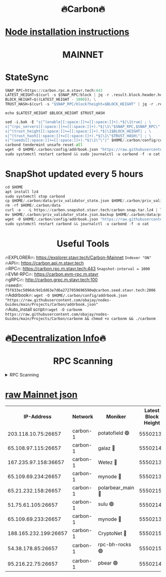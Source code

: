 <h1 align="center"> 🔥Carbon🔥</h1>

[Node installation instructions](https://github.com/obajay/nodes-Guides/tree/main/Projects/Carbon)
=
<h1 align="center"> MAINNET</h1>

# StateSync
```python
SNAP_RPC=https://carbon.rpc.m.stavr.tech:443
LATEST_HEIGHT=$(curl -s $SNAP_RPC/block | jq -r .result.block.header.height); \
BLOCK_HEIGHT=$((LATEST_HEIGHT - 1000)); \
TRUST_HASH=$(curl -s "$SNAP_RPC/block?height=$BLOCK_HEIGHT" | jq -r .result.block_id.hash)

echo $LATEST_HEIGHT $BLOCK_HEIGHT $TRUST_HASH

sed -i.bak -E "s|^(enable[[:space:]]+=[[:space:]]+).*$|\1true| ; \
s|^(rpc_servers[[:space:]]+=[[:space:]]+).*$|\1\"$SNAP_RPC,$SNAP_RPC\"| ; \
s|^(trust_height[[:space:]]+=[[:space:]]+).*$|\1$BLOCK_HEIGHT| ; \
s|^(trust_hash[[:space:]]+=[[:space:]]+).*$|\1\"$TRUST_HASH\"| ; \
s|^(seeds[[:space:]]+=[[:space:]]+).*$|\1\"\"|" $HOME/.carbon/config/config.toml
carbond tendermint unsafe-reset-all
wget -O $HOME/.carbon/config/addrbook.json "https://raw.githubusercontent.com/obajay/nodes-Guides/main/Projects/Carbon/addrbook.json"
sudo systemctl restart carbond && sudo journalctl -u carbond -f -o cat
```
# SnapShot  updated every 5 hours
```python
cd $HOME
apt install lz4
sudo systemctl stop carbond
cp $HOME/.carbon/data/priv_validator_state.json $HOME/.carbon/priv_validator_state.json.backup
rm -rf $HOME/.carbon/data
curl -o - -L https://carbon.snapshot.stavr.tech/carbon-snap.tar.lz4 | lz4 -c -d - | tar -x -C $HOME/.carbon --strip-components 2
mv $HOME/.carbon/priv_validator_state.json.backup $HOME/.carbon/data/priv_validator_state.json
wget -O $HOME/.carbon/config/addrbook.json "https://raw.githubusercontent.com/obajay/nodes-Guides/main/Projects/Carbon/addrbook.json"
sudo systemctl restart carbond && journalctl -u carbond -f -o cat
```

 <h1 align="center"> Useful Tools</h1>

🔥EXPLORER🔥:     https://explorer.stavr.tech/Carbon-Mainnet        `Indexer "ON"` \
🔥API🔥:          https://carbon.api.m.stavr.tech \
🔥RPC🔥:          https://carbon.rpc.m.stavr.tech:443              `Snapshot-interval = 1000` \
🔥EVM-RPC🔥:      https://carbon.evm-rpc.m.stavr \
🔥gRPC🔥:         http://carbon.grpc.m.stavr.tech:100 \
🔥seed🔥:      `f5f833ec5096dc9d1dd63e7d6a2727059696590e@carbon.seed.stavr.tech:2006` \
🔥Addrbook🔥:  `wget -O $HOME/.carbon/config/addrbook.json "https://raw.githubusercontent.com/obajay/nodes-Guides/main/Projects/Carbon/addrbook.json"` \
🔥Auto_install script🔥:`wget -O carbonm https://raw.githubusercontent.com/obajay/nodes-Guides/main/Projects/Carbon/carbonm && chmod +x carbonm && ./carbonm`

🔥[Decentralization Info](https://github.com/obajay/StateSync-snapshots/tree/main/Projects/Carbon/Decentralization)🔥
=
<h1 align="center"> RPC Scanning</h1>

<details>
<summary>RPC Scanning</summary>

<h2 align="center"> We scan nodes in real time every 4 hours. And we provide the final result of RPC endpoints.
We cannot influence the operation of these nodes in any way. </h2>


```python
If Voting Power is higher than 0 --> then the Node is a validator of the network and may be subject to attack and be a potential threat to the chain.
```
```python
We marked such validators with a red symbol
```

</details>

[raw Mainnet json](https://rpc-check.carbonm.stavr.tech/carbonm/rpc-carbonm-result.json)
=


<table><tr><th>IP-Address</th><th>Network</th><th>Moniker</th><th>Latest Block Height</th><th>Earliest Block Height</th><th>Catching Up</th><th>Tx Index</th><th>Voting Power</th><th>Scan Time</th></tr><tr><td>203.118.10.75:26657</td><td>carbon-1</td><td>potatofield 🟢</td><td>55502136</td><td>21164241</td><td>False</td><td>on</td><td>0</td><td>2024-03-29T19:02:07.609995247UTC</td></tr><tr><td>65.108.97.115:26657</td><td>carbon-1</td><td>galaz 🔴</td><td>55502148</td><td>47374001</td><td>False</td><td>on</td><td>10464466575</td><td>2024-03-29T19:02:35.525193841UTC</td></tr><tr><td>167.235.97.158:36657</td><td>carbon-1</td><td>Wetez 🔴</td><td>55502131</td><td>48067570</td><td>False</td><td>on</td><td>1402952140</td><td>2024-03-29T19:02:00.327836830UTC</td></tr><tr><td>65.109.69.234:26657</td><td>carbon-1</td><td>mynode 🔴</td><td>55502132</td><td>53160001</td><td>False</td><td>off</td><td>12071896334</td><td>2024-03-29T19:02:00.648889827UTC</td></tr><tr><td>65.21.232.158:26657</td><td>carbon-1</td><td>polarbear_main 🔴</td><td>55502151</td><td>54286001</td><td>False</td><td>on</td><td>10794517563</td><td>2024-03-29T19:02:40.206204844UTC</td></tr><tr><td>51.75.61.105:26657</td><td>carbon-1</td><td>sulu 🟢</td><td>55502141</td><td>54542001</td><td>False</td><td>off</td><td>0</td><td>2024-03-29T19:02:22.696926992UTC</td></tr><tr><td>65.109.69.233:26657</td><td>carbon-1</td><td>mynode 🔴</td><td>55502131</td><td>54660001</td><td>False</td><td>off</td><td>8400547036</td><td>2024-03-29T19:02:00.083998831UTC</td></tr><tr><td>188.165.232.199:26657</td><td>carbon-1</td><td>CryptoNet 🔴</td><td>55502151</td><td>55078001</td><td>False</td><td>off</td><td>3538515836</td><td>2024-03-29T19:02:39.871754962UTC</td></tr><tr><td>54.38.178.85:26657</td><td>carbon-1</td><td>rpc-bh-rocks 🟢</td><td>55502153</td><td>55108001</td><td>False</td><td>on</td><td>0</td><td>2024-03-29T19:02:44.530068579UTC</td></tr><tr><td>95.216.22.75:26657</td><td>carbon-1</td><td>pbear 🟢</td><td>55502143</td><td>55168001</td><td>False</td><td>on</td><td>0</td><td>2024-03-29T19:02:25.010783294UTC</td></tr></table>
